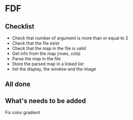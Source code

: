 # FDF

## Checklist

- Check that number of argument is more than or equal to 2
- Check that the file exist
- Check that the map in the file is valid
- Get info from the map (rows, cols)
- Parse the map in the file
- Store the parsed map in a linked list
- Init the display, the window and the image
## All done
## What's needs to be added
Fix color gradient

